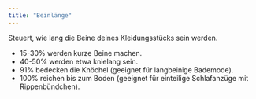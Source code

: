 ```yaml
---
title: "Beinlänge"
---
```


Steuert, wie lang die Beine deines Kleidungsstücks sein werden.
 - 15-30% werden kurze Beine machen.
 - 40-50% werden etwa knielang sein.
 - 91% bedecken die Knöchel (geeignet für langbeinige Bademode).
 - 100% reichen bis zum Boden (geeignet für einteilige Schlafanzüge mit Rippenbündchen).

